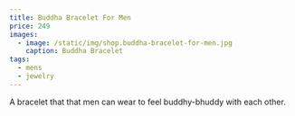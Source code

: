 ```yaml
---
title: Buddha Bracelet For Men
price: 249
images:
  - image: /static/img/shop.buddha-bracelet-for-men.jpg
    caption: Buddha Bracelet
tags:
  - mens
  - jewelry
---
```

A bracelet that that men can wear to feel buddhy-bhuddy with each other.